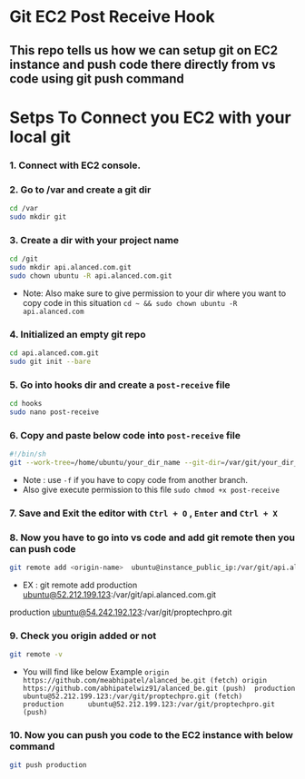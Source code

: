 # Git EC2 Post Receive Hook
This repo tells us how we can setup git on EC2 instance and push code there directly from vs code using git push command
---

# Setps To Connect you EC2 with your local git 
### 1. Connect with EC2 console.
### 2. Go to /var and create a git dir
```sh
cd /var
sudo mkdir git
```

### 3. Create a dir with your project name
```sh
cd /git
sudo mkdir api.alanced.com.git
sudo chown ubuntu -R api.alanced.com.git
```
- Note: Also make sure to give permission to your dir where you want to copy code in this situation `cd ~ && sudo chown ubuntu -R api.alanced.com`

### 4. Initialized an empty git repo
```sh
cd api.alanced.com.git
sudo git init --bare
```
### 5. Go into hooks dir and create a `post-receive` file 
```sh
cd hooks 
sudo nano post-receive
```

### 6. Copy and paste below code into `post-receive` file
```sh
#!/bin/sh
git --work-tree=/home/ubuntu/your_dir_name --git-dir=/var/git/your_dir_name.git checkout -f feature/auth-api
```
- Note : use `-f` if you have to copy code from another branch.
- Also give execute permission to this file `sudo chmod +x post-receive`
  
### 7. Save and Exit the editor with `Ctrl + O` , `Enter` and `Ctrl + X`

### 8. Now you have to go into vs code and add git remote then you can push code
```sh
git remote add <origin-name>  ubuntu@instance_public_ip:/var/git/api.alanced.com.git
```
- EX : git remote add production  ubuntu@52.212.199.123:/var/git/api.alanced.com.git


production      ubuntu@54.242.192.123:/var/git/proptechpro.git
### 9. Check you origin added or not 
```sh
git remote -v
```
- You will find like below Example
  `origin  https://github.com/meabhipatel/alanced_be.git (fetch)
origin  https://github.com/abhipatelwiz91/alanced_be.git (push) 
production      ubuntu@52.212.199.123:/var/git/proptechpro.git (fetch)      
production      ubuntu@52.212.199.123:/var/git/proptechpro.git (push)`

### 10. Now you can push you code to the EC2 instance with below command
```sh
git push production
```

